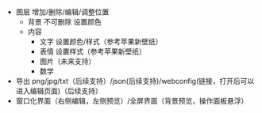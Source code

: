 ##

- 图层 增加/删除/编辑/调整位置
  - 背景 不可删除 设置颜色
  - 内容
    - 文字 设置颜色/样式（参考苹果新壁纸）
    - 表情  设置样式（参考苹果新壁纸）
    - 图片（未来支持）
    - 数学
- 导出 png/jpg/txt（后续支持）/json(后续支持)/webconfig(链接，打开后可以进入编辑页面)（后续支持）
- 窗口化界面（右侧编辑，左侧预览）/全屏界面（背景预览，操作面板悬浮）